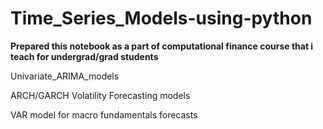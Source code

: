 # Time_Series_Models-using-python
**Prepared this notebook as a part of computational finance course that i teach for undergrad/grad students**

Univariate_ARIMA_models

ARCH/GARCH Volatility Forecasting models

VAR model for macro fundamentals forecasts

